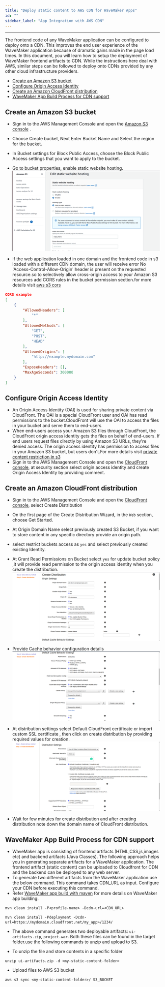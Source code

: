 ```yaml
---
title: "Deploy static content to AWS CDN for WaveMaker Apps"
id: ""
sidebar_label: "App Integration with AWS CDN"
---
```

---

The frontend code of any WaveMaker application can be configured to deploy onto a CDN. This improves the end user experience of the WaveMaker application because of dramatic gains made in the page load times. In this document, you will learn how to setup the deployment of WaveMaker frontend artifacts to CDN. While the instructions here deal with AWS, similar steps can be followed to deploy onto CDNs provided by any other cloud infrastructure providers.

- [Create an Amazon S3 bucket](#create-an-amazon-s3-bucket)
- [Configure Origin Access Identity](#configure-origin-access-identity)
- [Create an Amazon CloudFront distribution](#create-an-amazon-cloudfront-distribution)
- [WaveMaker App Build Process for CDN support](#wavemaker-app-build-process-for-cdn-support)

## Create an Amazon S3 bucket

- Sign in to the AWS Management Console and open the [Amazon S3 console](https://console.aws.amazon.com/s3/.) .
- Choose Create bucket, Next Enter Bucket Name and Select the region for the bucket.
- In Bucket settings for Block Public Access, choose the Block Public Access settings that you want to apply to the bucket.
- Go to bucket properties, enable static website hosting.
[![static website enable](/learn/assets/wme-setup/s3-static-website-enable.png)](/learn/assets/wme-setup/s3-static-website-enable.png)

- If the web application loaded in one domain and the frontend code in s3 loaded with a different CDN domain, the user will receive error No 'Access-Control-Allow-Origin' header is present on the requested resource.so to selectively allow cross-origin access to your Amazon S3 resources add CORS rules in the bucket permission section.for more details visit [aws s3 cors](https://docs.aws.amazon.com/AmazonS3/latest/dev/cors.html)

```json
CORS example
[
    {
        "AllowedHeaders": [
            "*"
        ],
        "AllowedMethods": [
            "GET",
            "POST",
            "HEAD"
        ],
        "AllowedOrigins": [
            "http://example.mydomain.com"
        ],
        "ExposeHeaders": [],
        "MaxAgeSeconds": 300000
    }
]
```

## Configure Origin Access Identity

- An Origin Access Identity (OAI) is used for sharing private content via CloudFront. The OAI is a special CloudFront user and OAI has read permissions to the bucket.CloudFront will use the OAI to access the files in your bucket and serve them to end-users.
- When end-users access your Amazon S3 files through CloudFront, the CloudFront origin access identity gets the files on behalf of end-users. If end users request files directly by using Amazon S3 URLs, they're denied access. The origin access identity has permission to access files in your Amazon S3 bucket, but users don't.For more details visit [private content restriction in s3](https://docs.aws.amazon.com/AmazonCloudFront/latest/DeveloperGuide/private-content-restricting-access-to-s3.html)
- Sign in to the AWS Management Console and open the [CloudFront console](https://console.aws.amazon.com/cloudfront/.), at security section select origin access identity and create Origin Access Identity by providing comment.

## Create an Amazon CloudFront distribution

- Sign in to the AWS Management Console and open the [CloudFront console](https://console.aws.amazon.com/cloudfront/.), select Create Distribution
- On the first page of the Create Distribution Wizard, in the `Web` section, choose Get Started.
- At Origin Domain Name select previously created S3 Bucket, if you want to store content in any specific directory provide an origin path.
- select restrict buckets access as `yes` and select previously created existing Identity.
- At Grant Read Permissions on Bucket select `yes` for update bucket policy ,it will provide read permission to the origin access identity when you create the distribution.
[![CDN origin settings](/learn/assets/wme-setup/cdn-origin-setting.png)](/learn/assets/wme-setup/cdn-origin-setting.png)

- Provide Cache behavior configuration details
[![CDN cache behaviour](/learn/assets/wme-setup/cdn-cache-behaviour-settings.png)](/learn/assets/wme-setup/cdn-cache-behaviour-settings.png)

- At distribution settings select Default CloudFront certificate or import custom SSL certificate , then click on create distribution by providing required values for creation.
[![CDN distribution settings](/learn/assets/wme-setup/cdn-distribution-setting.png)](/learn/assets/wme-setup/cdn-distribution-setting.png)

- Wait for few minutes for create distribution and after creating distribution note down the domain name of CloudFront distribution.

## WaveMaker App Build Process for CDN support

- WaveMaker app is consisting of frontend artifacts (HTML,CSS,js,images etc) and backend artifacts (Java Classes). The following approach helps you in generating separate artifacts for a WaveMaker application. The frontend artifact (static content) can be uploaded to Cloudfront for CDN and the backend can be deployed to any web server.
- To generate two different artifacts from the WaveMaker application use the below command. This command takes CDN_URL as input. Configure your CDN before executing this command.
- Refer [WaveMaker app build with maven](/learn/app-development/deployment/building-with-maven) for more details on WaveMaker app building.

```shell
mvn clean install -P<profile-name> -Dcdn-url=<CDN_URL>
```

```shell
mvn clean install -Pdeployment -Dcdn-url=https://mydomain.cloudfront.net/my_app>/1234/
```

- The above command generates two deployable artifacts: `ui-artifacts.zip`, `project.war`. Both these files can be found in the target folder.use the following commands to unzip and upload to S3.

- To unzip the file and store contents in a specific folder
  
```shell
unzip ui-artifacts.zip -d <my-static-content-folder>
```

- Upload files to AWS S3 bucket

```shell
aws s3 sync <my-static-content-folder>/ S3_BUCKET
```
